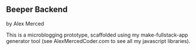 ## Beeper Backend
by Alex Merced

This is a microblogging prototype, scaffolded using my make-fullstack-app generator tool (see AlexMercedCoder.com to see all my javascript libraries).